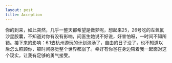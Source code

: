 ```yaml
---
layout: post
title: Acception
---
```

你的到来，如此突然，几乎一整天都希望是做梦呢，想起来25，26号吃的左氧氟沙星胶囊，不知道对你有没有影响，问医生她说不好说，好害怕呀，一时间不知所错。接下来的影响：6.1去杭州游玩的计划泡汤了，自由的日子没了，也不知道以后怎么照顾你，顿时间感觉整个世界都崩了。幸好有你爸在身边陪着我一起面对这个现实，让我有足够的勇气接受。